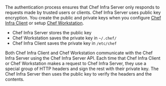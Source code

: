 
The authentication process ensures that Chef Infra Server only responds to requests made by trusted users or clients. Chef Infra Server uses public key encryption. You create the public and private keys when you configure [Chef Infra Client](/config_rb_client/) or setup [Chef Workstation](/workstation/getting_started/#set-up-chef-credentials).

* Chef Infra Server stores the public key
* Chef Workstation saves the private key in `~/.chef/`
* Chef Infra Client saves the private key in `/etc/chef`

Both Chef Infra Client and Chef Workstation communicate with the Chef Infra Server using the Chef Infra Server API. Each time that Chef Infra Client or Chef Workstation makes a request to Chef Infra Server, they use a special group of HTTP headers and sign the rest with their private key. The Chef Infra Server then uses the public key to verify the headers and the contents.
